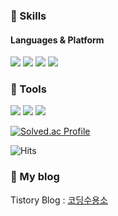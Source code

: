 ### 💪 Skills
#### Languages & Platform
<p>
  <img src="https://img.shields.io/badge/C-A8B9CC?style=flat-square&logo=C&logoColor=white"/>
  <img src="https://img.shields.io/badge/C++-CCCCFF?style=flat-square&logo=C%2B%2B&logoColor=white"/>
  <img src="https://img.shields.io/badge/C%23-CCCCFF?style=flat-square&logo=CSharp#%2B%2B&logoColor=white"/>
  <img src="https://img.shields.io/badge/Unity-F7DF1E?style=flat-square&logo=Unity&logoColor=white"/>
</p>

### 🔨 Tools
<p>  
    <img src="https://img.shields.io/badge/Visual Studio Code-007ACC?style=flat-square&logo=Visual Studio Code&logoColor=black"/></a>
    <img src="https://img.shields.io/badge/Visual Studio-8B00FF?style=flat-square&logo=Visual Studio&logoColor=black"/></a>
    <img src="https://img.shields.io/badge/GitHub-181717?style=flat-square&logo=GitHub&logoColor=white"/></a>
</p>

[![Solved.ac Profile](http://mazassumnida.wtf/api/v2/generate_badge?boj=oteosuk)](https://solved.ac//oteosuk)

![Hits](https://hits.seeyoufarm.com/api/count/incr/badge.svg?url=https%3A%2F%2Fgithub.com%2FBaeDongWoo&count_bg=%23CCCCFF&title_bg=%23CCCCFF&icon=&icon_color=%23E7E7E7&title=hits&edge_flat=false)

### 🖤 My blog

Tistory Blog : [코딩수용소](https://oteosuk.tistory.com/)
